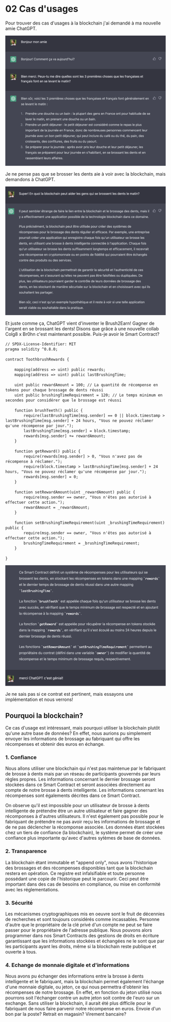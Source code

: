 # 02 Cas d'usages

Pour trouver des cas d'usages à la blockchain j'ai demandé à ma nouvelle amie ChatGPT.

![3 choses que font les françaises et français le matin](./images/chatgpt-1.png)

Je ne pense pas que se brosser les dents aie à voir avec la blockchain, mais demandons à ChatGPT.

![blockchain et brossage de dents](./images/chatgpt-2.png)

Et juste comme ça, ChatGPT vient d'inventer le Brush2Earn! Gagner de l'argent en se brossant les dents!
Disons que grâce à une nouvelle collab Colg8 x Br0hn c'est maintenant possible. Puis-je avoir le Smart Contract?

```solidity
// SPDX-License-Identifier: MIT
pragma solidity ^0.8.0;

contract ToothbrushRewards {

    mapping(address => uint) public rewards;
    mapping(address => uint) public lastBrushingTime;

    uint public rewardAmount = 100; // La quantité de récompense en tokens pour chaque brossage de dents réussi
    uint public brushingTimeRequirement = 120; // Le temps minimum en secondes pour considérer que le brossage est réussi

    function brushTeeth() public {
        require(lastBrushingTime[msg.sender] == 0 || block.timestamp > lastBrushingTime[msg.sender] + 24 hours, "Vous ne pouvez réclamer qu'une récompense par jour.");
        lastBrushingTime[msg.sender] = block.timestamp;
        rewards[msg.sender] += rewardAmount;
    }

    function getReward() public {
        require(rewards[msg.sender] > 0, "Vous n'avez pas de récompense à réclamer.");
        require(block.timestamp > lastBrushingTime[msg.sender] + 24 hours, "Vous ne pouvez réclamer qu'une récompense par jour.");
        rewards[msg.sender] = 0;
    }

    function setRewardAmount(uint _rewardAmount) public {
        require(msg.sender == owner, "Vous n'êtes pas autorisé à effectuer cette action.");
        rewardAmount = _rewardAmount;
    }

    function setBrushingTimeRequirement(uint _brushingTimeRequirement) public {
        require(msg.sender == owner, "Vous n'êtes pas autorisé à effectuer cette action.");
        brushingTimeRequirement = _brushingTimeRequirement;
    }

}

```

![commentaires](./images/chatgpt-3.png)

Je ne sais pas si ce contrat est pertinent, mais essayons une implémentation et nous verrons!

## Pourquoi la blockchain?

Ce cas d'usage est intéressant, mais pourquoi utiliser la blockchain plutôt qu'une autre base de données?
En effet, nous aurions pu simplement envoyer les informations de brossage au fabriquant qui offre les récompenses et obtenir des euros en échange.

### 1. Confiance

Nous allons utiliser une blockchain qui n'est pas maintenue par le fabriquant de brosse à dents mais par un réseau de participants gouvernés par leurs règles propres.
Les informations concernant le dernier brossage seront stockées dans ce Smart Contract et seront associées directement au compte de notre brosse à dents intelligente.
Les informations conernant les récompenses sont égalements décrites dans ce Smart Contract.

On observe qu'il est impossible pour un utilisateur de brosse à dents intelligente de prétendre être un autre utilisateur et faire gagner des récomponses à d'autres utilisateurs.
Il n'est également pas possible pour le fabriquant de prétendre ne pas avoir reçu les informations de brossage et de ne pas déclencher la récomponse associée.
Les données étant stockées chez un tiers de confiance (la blockchain), le système permet de créer une confiance plus importante qu'avec d'autres sytèmes de base de données.

### 2. Transparence

La blockchain étant immutable et "append only", nous avons l'historique des brossages et des récompenses disponibles tant que la blockchain restera en opération.
Ce registre est infalsifiable et toute personne possédant une copie de l'historique peut le parcourir. Ceci peut être important dans des cas de besoins en compliance, ou mise en conformité avec les réglementations.

### 3. Sécurité

Les mécanismes cryptographiques mis en oeuvre sont le fruit de décennies de recherches et sont toujours considérés comme incassables. Personne d'autre que le propriétaire de la clé privé d'un compte ne peut se faire passer pour le propriétaire de l'adresse publique. Nous pouvons alors programmer dans nos Smart Contracts des gestions de droits en écriture garantissant que les informations stockées et échangées ne le sont que par les participants ayant les droits, même si la blockchain reste publique et ouverte à tous.

### 4. Echange de monnaie digitale et d'informations

Nous avons pu échanger des informations entre la brosse à dents intelligente et le fabriquant, mais la blockchain permet également l'échange d'une monnaie digitale, ou jeton, ce qui nous permettra d'obtenir les récompenses de notre brossage.
En effet, en fonction du jeton utilisé nous pourrons soit l'échanger contre un autre jeton soit contre de l'euro sur un exchange.
Sans utiliser la blockchain, il aurait été plus difficile pour le fabriquant de nous faire parvenir notre récompense en euros. Envoie d'un bon par la poste? Retrait en magasin? Virement bancaire?
